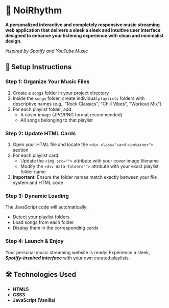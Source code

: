# 🎵 NoiRhythm

**A personalized interactive and completely responsive music streaming web application that delivers a sleek a sleek and intuitive user interface designed to enhance your listening experience with clean and minimalist design.** 
          
  *Inspired by Spotify and YouTube Music*

## 🚀 Setup Instructions

### **Step 1: Organize Your Music Files**
1. Create a `songs` folder in your project directory
2. Inside the `songs` folder, create individual `playlists` folders with descriptive names (e.g., "Rock Classics", "Chill Vibes", "Workout Mix")
3. For each playlist folder, add:
   - A cover image (JPG/PNG format recommended)
   - All songs belonging to that playlist

### **Step 2: Update HTML Cards**
1. Open your HTML file and locate the `<div class="card-container">` section
2. For each playlist card:
   - Update the `<img src="">` attribute with your cover image filename
   - Modify the `<div data-folder="">` attribute with your exact playlist folder name
3. **Important**: Ensure the folder names match exactly between your file system and HTML code

### **Step 3: Dynamic Loading**
The JavaScript code will automatically:
- Detect your playlist folders
- Load songs from each folder
- Display them in the corresponding cards

### **Step 4: Launch & Enjoy**
Your personal music streaming website is ready! Experience a sleek, ***Spotify-inspired interface*** with your own curated playlists.

## 🛠️ Technologies Used
- **HTML5**
- **CSS3**
- **JavaScript (Vanilla)**



